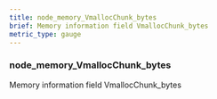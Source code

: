 ```yaml
---
title: node_memory_VmallocChunk_bytes
brief: Memory information field VmallocChunk_bytes
metric_type: gauge
---
```

### node_memory_VmallocChunk_bytes

Memory information field VmallocChunk_bytes